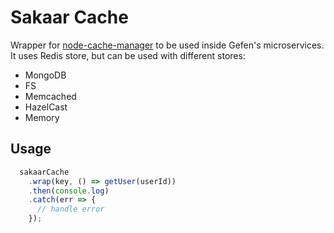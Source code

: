 # Sakaar Cache
Wrapper for [node-cache-manager](https://github.com/BryanDonovan/node-cache-manager) to be used inside Gefen's microservices.
It uses Redis store, but can be used with different stores:
- MongoDB
- FS
- Memcached
- HazelCast
- Memory


## Usage
````javascript
  sakaarCache
    .wrap(key, () => getUser(userId))
    .then(console.log)
    .catch(err => {
      // handle error
    });
````
